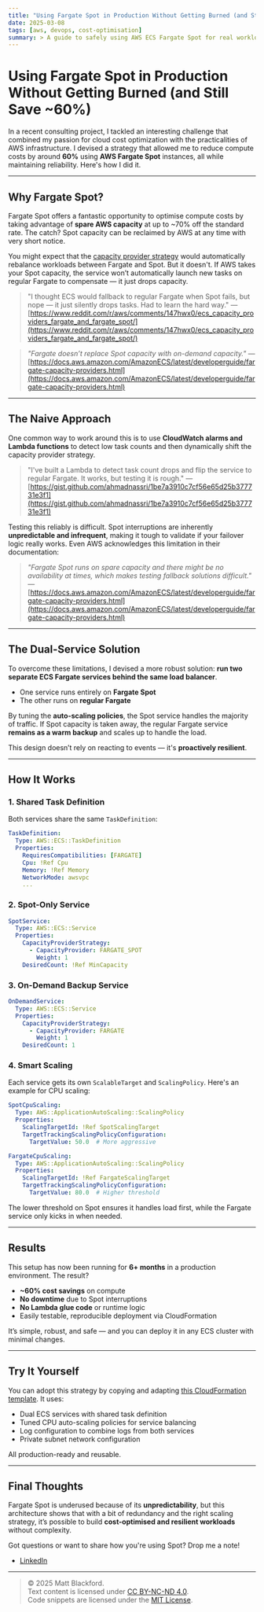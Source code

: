 ```yaml
---
title: "Using Fargate Spot in Production Without Getting Burned (and Still Save ~60%)"
date: 2025-03-08
tags: [aws, devops, cost-optimisation]
summary: > A guide to safely using AWS ECS Fargate Spot for real workloads without compromising reliability.
---
```


# Using Fargate Spot in Production Without Getting Burned (and Still Save ~60%)

In a recent consulting project, I tackled an interesting challenge that combined my passion for cloud cost optimization with the practicalities of AWS infrastructure. I devised a strategy that allowed me to reduce compute costs by around **60%** using **AWS Fargate Spot** instances, all while maintaining reliability. Here's how I did it.

---

## Why Fargate Spot?

Fargate Spot offers a fantastic opportunity to optimise compute costs by taking advantage of **spare AWS capacity** at up to \~70% off the standard rate. The catch? Spot capacity can be reclaimed by AWS at any time with very short notice.

You might expect that the [capacity provider strategy](https://docs.aws.amazon.com/AmazonECS/latest/userguide/cluster-capacity-providers.html) would automatically rebalance workloads between Fargate and Spot. But it doesn't. If AWS takes your Spot capacity, the service won’t automatically launch new tasks on regular Fargate to compensate — it just drops capacity.

> "I thought ECS would fallback to regular Fargate when Spot fails, but nope — it just silently drops tasks. Had to learn the hard way."
> — [https://www.reddit.com/r/aws/comments/147hwx0/ecs_capacity_providers_fargate_and_fargate_spot/](https://www.reddit.com/r/aws/comments/147hwx0/ecs_capacity_providers_fargate_and_fargate_spot/)

> *"Fargate doesn’t replace Spot capacity with on-demand capacity."*
> — [https://docs.aws.amazon.com/AmazonECS/latest/developerguide/fargate-capacity-providers.html](https://docs.aws.amazon.com/AmazonECS/latest/developerguide/fargate-capacity-providers.html)

---

## The Naive Approach

One common way to work around this is to use **CloudWatch alarms and Lambda functions** to detect low task counts and then dynamically shift the capacity provider strategy.

> "I've built a Lambda to detect task count drops and flip the service to regular Fargate. It works, but testing it is rough."
> — [https://gist.github.com/ahmadnassri/1be7a3910c7cf56e65d25b377731e3f1](https://gist.github.com/ahmadnassri/1be7a3910c7cf56e65d25b377731e3f1)

Testing this reliably is difficult. Spot interruptions are inherently **unpredictable and infrequent**, making it tough to validate if your failover logic really works. Even AWS acknowledges this limitation in their documentation:

> *"Fargate Spot runs on spare capacity and there might be no availability at times, which makes testing fallback solutions difficult."*
> — [https://docs.aws.amazon.com/AmazonECS/latest/developerguide/fargate-capacity-providers.html](https://docs.aws.amazon.com/AmazonECS/latest/developerguide/fargate-capacity-providers.html)

---

## The Dual-Service Solution

To overcome these limitations, I devised a more robust solution: **run two separate ECS Fargate services behind the same load balancer**.

* One service runs entirely on **Fargate Spot**
* The other runs on **regular Fargate**

By tuning the **auto-scaling policies**, the Spot service handles the majority of traffic. If Spot capacity is taken away, the regular Fargate service **remains as a warm backup** and scales up to handle the load.

This design doesn’t rely on reacting to events — it's **proactively resilient**.

---

## How It Works

### 1. Shared Task Definition

Both services share the same `TaskDefinition`:

```yaml
TaskDefinition:
  Type: AWS::ECS::TaskDefinition
  Properties:
    RequiresCompatibilities: [FARGATE]
    Cpu: !Ref Cpu
    Memory: !Ref Memory
    NetworkMode: awsvpc
    ...
```

### 2. Spot-Only Service

```yaml
SpotService:
  Type: AWS::ECS::Service
  Properties:
    CapacityProviderStrategy:
      - CapacityProvider: FARGATE_SPOT
        Weight: 1
    DesiredCount: !Ref MinCapacity
```

### 3. On-Demand Backup Service

```yaml
OnDemandService:
  Type: AWS::ECS::Service
  Properties:
    CapacityProviderStrategy:
      - CapacityProvider: FARGATE
        Weight: 1
    DesiredCount: 1
```

### 4. Smart Scaling

Each service gets its own `ScalableTarget` and `ScalingPolicy`. Here's an example for CPU scaling:

```yaml
SpotCpuScaling:
  Type: AWS::ApplicationAutoScaling::ScalingPolicy
  Properties:
    ScalingTargetId: !Ref SpotScalingTarget
    TargetTrackingScalingPolicyConfiguration:
      TargetValue: 50.0  # More aggressive
```

```yaml
FargateCpuScaling:
  Type: AWS::ApplicationAutoScaling::ScalingPolicy
  Properties:
    ScalingTargetId: !Ref FargateScalingTarget
    TargetTrackingScalingPolicyConfiguration:
      TargetValue: 80.0  # Higher threshold
```

The lower threshold on Spot ensures it handles load first, while the Fargate service only kicks in when needed.

---

## Results

This setup has now been running for **6+ months** in a production environment. The result?

* **\~60% cost savings** on compute
* **No downtime** due to Spot interruptions
* **No Lambda glue code** or runtime logic
* Easily testable, reproducible deployment via CloudFormation

It’s simple, robust, and safe — and you can deploy it in any ECS cluster with minimal changes.

---

## Try It Yourself

You can adopt this strategy by copying and adapting [this CloudFormation template](https://github.com/mblackford/blog/blob/main/code/2025-03-08-fargate-spot-in-production/production-ready-fargate-spot-template.yaml). It uses:

* Dual ECS services with shared task definition
* Tuned CPU auto-scaling policies for service balancing
* Log configuration to combine logs from both services 
* Private subnet network configuration

All production-ready and reusable.

---

## Final Thoughts

Fargate Spot is underused because of its **unpredictability**, but this architecture shows that with a bit of redundancy and the right scaling strategy, it’s possible to build **cost-optimised and resilient workloads** without complexity.

Got questions or want to share how you're using Spot? Drop me a note!

- [LinkedIn](https://www.linkedin.com/in/matthew-blackford/)

---

> © 2025 Matt Blackford.  
> Text content is licensed under [CC BY-NC-ND 4.0](https://creativecommons.org/licenses/by-nc-nd/4.0/).  
> Code snippets are licensed under the [MIT License](https://opensource.org/license/mit/).
